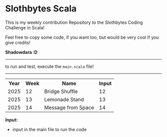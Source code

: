 # Slothbytes Scala

This is my weekly contribution Repository to the Slothbytes Coding Challenge in Scala!

Feel free to copy some code, if you want too, but would be very cool if you give credits!

**Shadowdara :D**

---

to run and test, execute the `main.scala` file!

---

<table>
    <tr>
        <th>Year</th>
        <th>Week</th>
        <th>Name</th>
        <th>Input</th>
    </tr>
    <tr>
        <td>2025</td>
        <td>12</td>
        <td>Bridge Shuffle</td>
        <td>12</td>
    </tr>
    <tr>
        <td>2025</td>
        <td>13</td>
        <td>Lemonade Stand</td>
        <td>13</td>
    </tr>
    <tr>
        <td>2025</td>
        <td>14</td>
        <td>Message from Space</td>
        <td>14</td>
    </tr>
</table>

***Input:***
- input in the main file to run the code
